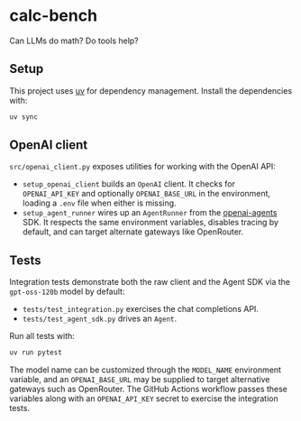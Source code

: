 # calc-bench

Can LLMs do math? Do tools help?

## Setup

This project uses [uv](https://github.com/astral-sh/uv) for dependency
management. Install the dependencies with:

```sh
uv sync
```

## OpenAI client

`src/openai_client.py` exposes utilities for working with the OpenAI API:

- `setup_openai_client` builds an `OpenAI` client. It checks for
  `OPENAI_API_KEY` and optionally `OPENAI_BASE_URL` in the environment, loading
  a `.env` file when either is missing.
- `setup_agent_runner` wires up an `AgentRunner` from the
  [openai-agents](https://pypi.org/project/openai-agents/) SDK. It respects the
  same environment variables, disables tracing by default, and can target
  alternate gateways like OpenRouter.

## Tests

Integration tests demonstrate both the raw client and the Agent SDK via the
`gpt-oss-120b` model by default:

- `tests/test_integration.py` exercises the chat completions API.
- `tests/test_agent_sdk.py` drives an `Agent`.

Run all tests with:

```sh
uv run pytest
```

The model name can be customized through the `MODEL_NAME` environment variable,
and an `OPENAI_BASE_URL` may be supplied to target alternative gateways such as
OpenRouter. The GitHub Actions workflow passes these variables along with an
`OPENAI_API_KEY` secret to exercise the integration tests.

